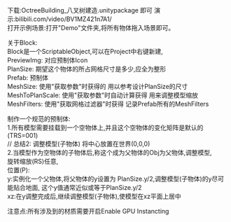 下载:OctreeBuilding_八叉树建造.unitypackage 即可
演示:bilibili.com/video/BV1MZ421n7A1/ <br> 
打开示例场景:打开"Demo"文件夹,将所有物体拖入场景即可。<br> 

关于Block: <br>
 Block是一个ScriptableObject,可以在Project中右键新建,<br>
 PreviewImg: 对应预制体Icon<br>
 PlanSize: 期望这个物体的所占网格尺寸是多少,应全为整形<br>
 Prefab: 预制体<br>
 MeshSize: 使用"获取参数"时获得的 用以参考设计PlanSize的尺寸<br>
 MeshToPlanScale: 使用"获取参数"时自动计算获得 用来调整模型缩放<br>
 MeshFilters: 使用"获取网格过滤器"时获得 记录Prefab所有的MeshFilters <br>

制作一个规范的预制体:<br>
 1.所有模型需要挂载到一个空物体上,并且这个空物体的变化矩阵是默认的(TRS=001) <br>
 // 总结2: 调整模型(子物体) 将中心放置在世界(0,0,0) <br>
 2.当模型作为空物体的子物体后,称这个成为父物体的Obj为父物体,调整模型, <br>
 	旋转缩放(RS)任意, <br>
 	位置(P): <br>
 		y:实例化一个父物体,将父物体的y设置为 PlanSize.y/2,调整模型(子物体)的y尽可能贴合地面, 这个y值通常近似或等于PlanSize.y/2 <br>
 		xz:在y调整完成后,继续调整模型(子物体),使模型在xz平面上居中 <br>

注意点:所有涉及到的材质需要开启Enable GPU Instancting <br>
